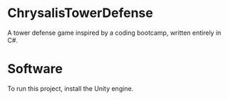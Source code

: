 # ChrysalisTowerDefense
 A tower defense game inspired by a coding bootcamp, written entirely in C#.

# Software
To run this project, install the Unity engine.
